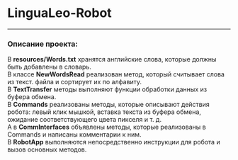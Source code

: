 # LinguaLeo-Robot

---
### Описание проекта:
В **resources/Words.txt** хранятся английские слова, которые должны быть добавлены в словарь.  
В классе **NewWordsRead** реализован метод, который считывает слова из текст. файла  и сортирует их по алфавиту.  
В **TextTransfer** методы выполняют функции обработки данных из буфера обмена.  
В **Commands** реализованы методы, которые описывают действия робота: левый клик мышкой, вставка текста из буфера обмена, ожидание соответствующего цвета пикселя и т. д.  
А в **CommInterfaces** объявлены методы, которые реализованы в Commands и написаны комментарии к ним.  
В **RobotApp** выполняются непосредственно инструкции для робота и вызов основных методов.  
